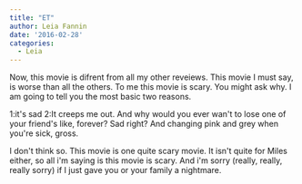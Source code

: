 ```yaml
---
title: "ET"
author: Leia Fannin
date: '2016-02-28'
categories:
  - Leia
---
```


Now, this movie is difrent from all my other reveiews. This movie I must say, is worse than all the others. To me this movie is scary. You might ask why. I am going to tell you the most basic two reasons.

1:it's sad 2:It creeps me out. And why would you ever wan't to lose one of your friend's like, forever? Sad right? And changing pink and grey when you're sick, gross.

I don't think so. This movie is one quite scary movie. It isn't quite for Miles either, so all i'm saying is this movie is scary. And i'm sorry (really, really, really sorry) if I just gave you or your family a nightmare.
